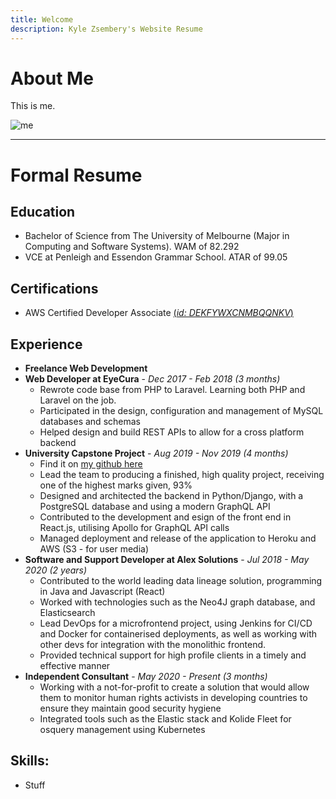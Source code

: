 ```yaml
---
title: Welcome
description: Kyle Zsembery's Website Resume
---
```


# About Me
This is me.

![me](https://media-exp1.licdn.com/dms/image/C4E03AQGA2FEqxqXL-A/profile-displayphoto-shrink_200_200/0?e=1602115200&v=beta&t=p9Kx8tT6ziuzV_TIn7E8N8bqGj88A3foNsVYKU6USwU)

---
# Formal Resume

## Education
- Bachelor of Science from The University of Melbourne (Major in Computing and Software Systems). WAM of 82.292
- VCE at Penleigh and Essendon Grammar School. ATAR of 99.05

## Certifications
- AWS Certified Developer Associate <a href="https://www.youracclaim.com/badges/afee04aa-30e0-49a2-9fca-c344228ce06c/public_url" target="_blank">(*id: DEKFYWXCNMBQQNKV*)</a>

## Experience
- **Freelance Web Development**
- **Web Developer at EyeCura** - *Dec 2017 - Feb 2018 (3 months)*
  - Rewrote code base from PHP to Laravel. Learning both PHP and Laravel on the job.
  - Participated in the design, configuration and management of MySQL databases and schemas
  - Helped design and build REST APIs to allow for a cross platform backend
- **University Capstone Project** - *Aug 2019 - Nov 2019 (4 months)*
  - Find it on <a href="https://github.com/kylezs/itproject" target="_blank">my github here</a>
  - Lead the team to producing a finished, high quality project, receiving one of the highest marks given, 93%
  - Designed and architected the backend in Python/Django, with a PostgreSQL database and using a modern GraphQL API
  - Contributed to the development and esign of the front end in React.js, utilising Apollo for GraphQL API calls
  - Managed deployment and release of the application to Heroku and AWS (S3 - for user media)
- **Software and Support Developer at Alex Solutions** - *Jul 2018 - May 2020 (2 years)*
  - Contributed to the world leading data lineage solution, programming in Java and Javascript (React)
  - Worked with technologies such as the Neo4J graph database, and Elasticsearch
  - Lead DevOps for a microfrontend project, using Jenkins for CI/CD and Docker for containerised deployments, as well as working with other devs for integration with the monolithic frontend.
  - Provided technical support for high profile clients in a timely and effective manner
- **Independent Consultant** - *May 2020 - Present (3 months)*
  - Working with a not-for-profit to create a solution that would allow them to monitor human rights activists in developing countries to ensure they maintain good security hygiene
  - Integrated tools such as the Elastic stack and Kolide Fleet for osquery management using Kubernetes

## Skills:
- Stuff